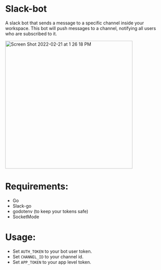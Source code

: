 # Slack-bot
A slack bot that sends a message to a specific channel inside your workspace. This bot will push messages to a channel, notifying all users who are subscribed to it.

<img width="403" alt="Screen Shot 2022-02-21 at 1 26 18 PM" src="https://user-images.githubusercontent.com/54648088/155009479-10b869cb-5ee1-4fac-83c3-cd6ede29dc32.png">


# Requirements:
- Go
- Slack-go
- godotenv (to keep your tokens safe)
- SocketMode

# Usage:
- Set `AUTH_TOKEN` to your bot user token.
- Set `CHANNEL_ID` to your channel id.
- Set `APP_TOKEN` to your app level token.


